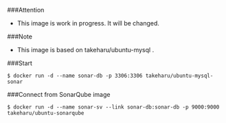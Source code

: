 ###Attention
- This image is work in progress. It will be changed.

###Note
- This image is based on takeharu/ubuntu-mysql .

###Start
```
$ docker run -d --name sonar-db -p 3306:3306 takeharu/ubuntu-mysql-sonar
```

###Connect from SonarQube image
```
$ docker run -d --name sonar-sv --link sonar-db:sonar-db -p 9000:9000 takeharu/ubuntu-sonarqube
```

